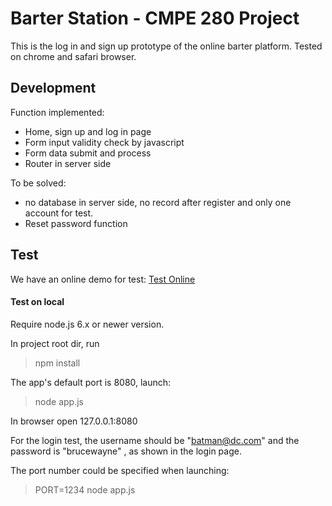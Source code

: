 # Barter Station - CMPE 280 Project

This is the log in and sign up prototype of the online barter platform. Tested on chrome and safari browser.



## Development

Function implemented:

+ Home, sign up and log in page
+ Form input validity check by javascript
+ Form data submit and process
+ Router in server side



To be solved:

+ no database in server side, no record after register and only one account for test.
+ Reset password function



## Test

We have an online demo for test:  [Test Online](http://54.193.67.236:8080/)

#### Test on local

Require node.js 6.x or newer version.

In project root dir, run

> npm install



The app's default port is 8080, launch:

> node app.js

In browser open 127.0.0.1:8080

For the login test, the username should be "batman@dc.com" and the password is "brucewayne" , as shown in the login page.



The port number could be specified when launching:

> PORT=1234 node app.js



